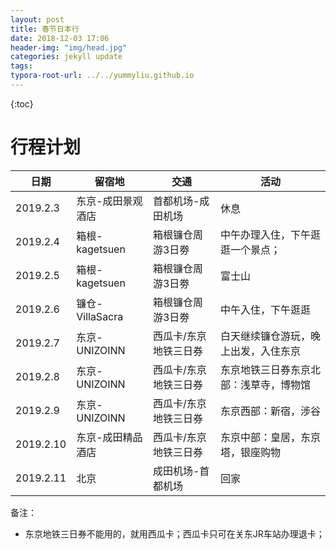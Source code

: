```yaml
---
layout: post
title: 春节日本行
date: 2018-12-03 17:06
header-img: "img/head.jpg"
categories: jekyll update
tags:
typora-root-url: ../../yummyliu.github.io
---
```

{:toc}



# 行程计划

| 日期      | 留宿地            | 交通                  | 活动                                   |
| --------- | ----------------- | --------------------- | -------------------------------------- |
| 2019.2.3  | 东京-成田景观酒店 | 首都机场-成田机场     | 休息                                   |
| 2019.2.4  | 箱根-kagetsuen    | 箱根镰仓周游3日劵     | 中午办理入住，下午逛逛一个景点；       |
| 2019.2.5  | 箱根-kagetsuen    | 箱根镰仓周游3日劵     | 富士山                                 |
| 2019.2.6  | 镰仓-VillaSacra   | 箱根镰仓周游3日劵     | 中午入住，下午逛逛                     |
| 2019.2.7  | 东京-UNIZOINN     | 西瓜卡/东京地铁三日券 | 白天继续镰仓游玩，晚上出发，入住东京   |
| 2019.2.8  | 东京-UNIZOINN     | 西瓜卡/东京地铁三日券 | 东京地铁三日券东京北部：浅草寺，博物馆 |
| 2019.2.9  | 东京-UNIZOINN     | 西瓜卡/东京地铁三日券 | 东京西部：新宿，涉谷                   |
| 2019.2.10 | 东京-成田精品酒店 | 西瓜卡/东京地铁三日券 | 东京中部：皇居，东京塔，银座购物       |
| 2019.2.11 | 北京              | 成田机场-首都机场     | 回家                                   |

备注：

+ 东京地铁三日券不能用的，就用西瓜卡；西瓜卡只可在关东JR车站办理退卡；
